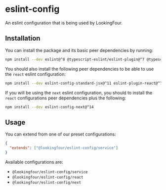 # eslint-config

An eslint configuration that is being used by LookingFour.

## Installation

You can install the package and its basic peer dependencies by running:

```sh
npm install --dev eslint@^8 @typescript-eslint/eslint-plugin@^7 @typescript-eslint/parser@^7 eslint-config-prettier@^9 @lookingfour/eslint-config
```

You should also install the following peer dependencies to be able to use the `react` eslint configuration:

```sh
npm install --dev eslint-config-standard-jsx@^11 eslint-plugin-react@^7 eslint-plugin-react-hooks@^4
```

If you will be using the `next` eslint configuration, you should to install the `react` configurations peer dependencies plus the following:

```sh
npm install --dev eslint-config-next@^14
```

## Usage

You can extend from one of our preset configurations:

```json
{
  "extends": ["@lookingfour/eslint-config/service"]
}
```

Available configurations are:

- `@lookingfour/eslint-config/service`
- `@lookingfour/eslint-config/react`
- `@lookingfour/eslint-config/next`
